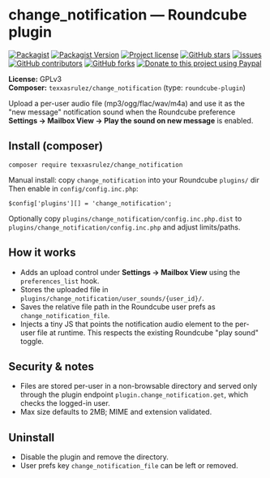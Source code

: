 # change_notification — Roundcube plugin

[![Packagist](https://img.shields.io/packagist/dt/texxasrulez/change_notification?style=plastic&labelColor=blue&color=gold)](https://packagist.org/packages/texxasrulez/change_notification)
[![Packagist Version](https://img.shields.io/packagist/v/texxasrulez/change_notification?style=plastic&logo=packagist&logoColor=white&labelColor=blue&color=limegreen)](https://packagist.org/packages/texxasrulez/change_notification)
[![Project license](https://img.shields.io/github/license/texxasrulez/change_notification?style=plastic&labelColor=blue&color=coral)](https://github.com/texxasrulez/change_notification/LICENSE)
[![GitHub stars](https://img.shields.io/github/stars/texxasrulez/change_notification?style=plastic&logo=github&labelColor=blue&color=deepskyblue)](https://github.com/texxasrulez/change_notification/stargazers)
[![issues](https://img.shields.io/github/issues/texxasrulez/change_notification?style=plastic&labelColor=blue&color=aqua)](https://github.com/texxasrulez/change_notification/issues)
[![GitHub contributors](https://img.shields.io/github/contributors/texxasrulez/change_notification?style=plastic&logo=github&logoColor=white&labelColor=blue&color=orchid)](https://github.com/texxasrulez/change_notification/graphs/contributors)
[![GitHub forks](https://img.shields.io/github/forks/texxasrulez/change_notification?style=plastic&logo=github&logoColor=white&labelColor=blue&color=darkorange)](https://github.com/texxasrulez/change_notification/forks)
[![Donate to this project using Paypal](https://img.shields.io/badge/paypal-money_please-blue.svg?style=plastic&labelColor=blue&color=forestgreen&logo=paypal)](https://www.paypal.me/texxasrulez)

**License:** GPLv3  
**Composer:** `texxasrulez/change_notification` (type: `roundcube-plugin`)

Upload a per-user audio file (mp3/ogg/flac/wav/m4a) and use it as the
"new message" notification sound when the Roundcube preference
**Settings → Mailbox View → Play the sound on new message** is enabled.

## Install (composer)
```
composer require texxasrulez/change_notification
```

Manual install: copy `change_notification` into your Roundcube `plugins/` dir
Then enable in `config/config.inc.php`:
```
$config['plugins'][] = 'change_notification';
```

Optionally copy `plugins/change_notification/config.inc.php.dist` to
`plugins/change_notification/config.inc.php` and adjust limits/paths.

## How it works
- Adds an upload control under **Settings → Mailbox View** using the
  `preferences_list` hook.
- Stores the uploaded file in `plugins/change_notification/user_sounds/{user_id}/`.
- Saves the relative file path in the Roundcube user prefs as `change_notification_file`.
- Injects a tiny JS that points the notification audio element to the per-user
  file at runtime. This respects the existing Roundcube "play sound" toggle.

## Security & notes
- Files are stored per-user in a non-browsable directory and served only through
  the plugin endpoint `plugin.change_notification.get`, which checks the logged-in user.
- Max size defaults to 2MB; MIME and extension validated.

## Uninstall
- Disable the plugin and remove the directory.
- User prefs key `change_notification_file` can be left or removed.
